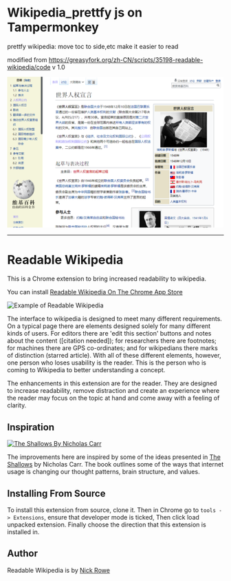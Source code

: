 


# Wikipedia_prettfy js on Tampermonkey

prettfy wikipedia: move toc to side,etc make it easier to read

modified from https://greasyfork.org/zh-CN/scripts/35198-readable-wikipedia/code v 1.0

![](/js_wiki.png)

--- 
# Readable Wikipedia

This is a Chrome extension to bring increased readability to wikipedia.

You can install [Readable Wikipedia On The Chrome App Store][Chrome Store Link]

![Example of Readable Wikipedia][Example Screenshot]

The interface to wikipedia is designed to meet many different requirements.  On a typical page there are elements designed solely for many different kinds of users.  For editors there are 'edit this section' buttons and notes about the content ([citation needed]); for researchers there are footnotes; for machines there are GPS co-ordinates; and for wikipedians there marks of distinction (starred article).  With all of these different elements, however, one person who loses usability is the reader.  This is the person who is coming to Wikipedia to better understanding a concept.

The enhancements in this extension are for the reader.  They are designed to increase readability, remove distraction and create an experience where the reader may focus on the topic at hand and come away with a feeling of clarity.

## Inspiration

[![The Shallows By Nicholas Carr][The Shallows Image]][The Shallows Amazon Link]

The improvements here are inspired by some of the ideas presented in [The Shallows][The Shallows Amazon Link] by Nicholas Carr.  The book outlines some of the ways that internet usage is changing our thought patterns, brain structure, and values.

## Installing From Source

To install this extension from source, clone it.  Then in Chrome go to `tools -> Extensions`, ensure that developer mode is ticked, Then click load unpacked extension.  Finally choose the direction that this extension is installed in.

## Author

Readable Wikipedia is by [Nick Rowe][Nick's Homepage]



[Nick's Homepage]: http://dcxn.com
[Chrome Store Link]: http://chrome.com
[Example Screenshot]: https://github.com/nixterrimus/readable-wikipedia/raw/master/example-screenshot.png
[The Shallows Amazon Link]: http://www.amazon.com/gp/product/0393339750/ref=as_li_qf_sp_asin_il?ie=UTF8&camp=1789&creative=9325&creativeASIN=0393339750&linkCode=as2&tag=d081a-20
[The Shallows Image]: http://ecx.images-amazon.com/images/I/4197RTFGLFL._SL160_.jpg
